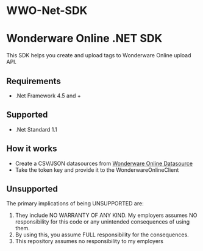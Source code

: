 # WWO-Net-SDK
Wonderware Online .NET SDK
==========================
This SDK helps you create and upload tags to Wonderware Online upload API.

Requirements
-----------
- .Net Framework 4.5 and +

Supported
-----------
- .Net Standard 1.1

How it works
-----------
- Create a CSV/JSON datasources from [Wonderware Online Datasource](https://online.wonderware.com/DataSourceManagement) 
- Take the token key and provide it to the WonderwareOnlineClient

Unsupported
-----------

The primary implications of being UNSUPPORTED are:

1. They include NO WARRANTY OF ANY KIND. My employers assumes NO responsibility for this code or any unintended consequences of using them.
2. By using this, you assume FULL responsibility for the consequences.
3. This repository assumes no responsibility to my employers